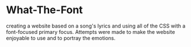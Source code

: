 # What-The-Font
creating a website based on a song's lyrics and using all of the CSS with a font-focused primary focus. Attempts were made to make the website enjoyable to use and to portray the emotions.
